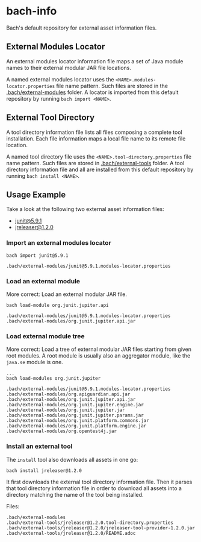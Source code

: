 # bach-info

Bach's default repository for external asset information files.

## External Modules Locator

An external modules locator information file maps a set of Java module names to their external modular JAR file locations.

A named external modules locator uses the `<NAME>.modules-locator.properties` file name pattern.
Such files are stored in the [.bach/external-modules](.bach/external-modules) folder.
A locator is imported from this default repository by running `bach import <NAME>`.

## External Tool Directory

A tool directory information file lists all files composing a complete tool installation.
Each file information maps a local file name to its remote file location.

A named tool directory file uses the `<NAME>.tool-directory.properties` file name pattern.
Such files are stored in [.bach/external-tools](.bach/external-tools) folder.
A tool directory information file and all  are installed from this default repository by running `bach install <NAME>`.

## Usage Example

Take a look at the following two external asset information files:

- [junit@5.9.1](.bach/external-modules/junit@5.9.1.modules-locator.properties)
- [jreleaser@1.2.0](.bach/external-tools/jreleaser@1.2.0.tool-directory.properties)

### Import an external modules locator

```shell
bach import junit@5.9.1
```

```text
.bach/external-modules/junit@5.9.1.modules-locator.properties
```

### Load an external module

More correct: Load an external modular JAR file.

```shell
bach load-module org.junit.jupiter.api
```

```text
.bach/external-modules/junit@5.9.1.modules-locator.properties
.bach/external-modules/org.junit.jupiter.api.jar
```

### Load external module tree

More correct: Load a tree of external modular JAR files starting from given root modules.
A root module is usually also an aggregator module, like the `java.se` module is one.

```shell
...
bach load-modules org.junit.jupiter
```

```text
.bach/external-modules/junit@5.9.1.modules-locator.properties
.bach/external-modules/org.apiguardian.api.jar
.bach/external-modules/org.junit.jupiter.api.jar
.bach/external-modules/org.junit.jupiter.engine.jar
.bach/external-modules/org.junit.jupiter.jar
.bach/external-modules/org.junit.jupiter.params.jar
.bach/external-modules/org.junit.platform.commons.jar
.bach/external-modules/org.junit.platform.engine.jar
.bach/external-modules/org.opentest4j.jar
```

### Install an external tool

The `install` tool also downloads all assets in one go:

```shell
bach install jreleaser@1.2.0
```

It first downloads the external tool directory information file.
Then it parses that tool directory information file in order to download all assets into a directory matching the name of the tool being installed.

Files:
```text
.bach/external-modules
.bach/external-tools/jreleaser@1.2.0.tool-directory.properties
.bach/external-tools/jreleaser@1.2.0/jreleaser-tool-provider-1.2.0.jar
.bach/external-tools/jreleaser@1.2.0/README.adoc
```
